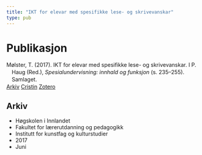 ```yaml
---
title: "IKT for elevar med spesifikke lese- og skrivevanskar"
type: pub
---
```

<h1>Publikasjon</h1>
<article id="csl-bib-container-PGV7W62Y" class="csl-bib-container">
  <div class="csl-bib-body" style="line-height: 1.35; padding-left: 1em; text-indent:-1em;">
  <div class="csl-entry">M&#xF8;lster, T. (2017). IKT for elevar med spesifikke lese- og skrivevanskar. I P. Haug (Red.), <i>Spesialundervisning: innhald og funksjon</i> (s. 235&#x2013;255). Samlaget.</div>
</div>
  <div class="csl-bib-buttons">
    <a href="#taxonomy-article-PGV7W62Y" class="csl-bib-button">Arkiv</a>
    <a href="https://app.cristin.no/results/show.jsf?id=1477508" alt="Cristin URL" class="csl-bib-button">Cristin</a>
    <a href="http://zotero.org/groups/5022929/items/PGV7W62Y" alt="Zotero URL" class="csl-bib-button">Zotero</a>
  </div>
  <div id="csl-bib-meta-container-PGV7W62Y"></div>
</article>
<div id="csl-bib-meta-PGV7W62Y" class="csl-bib-meta">
  <article id="taxonomy-article-PGV7W62Y" class="taxonomy-article">
    <h1>Arkiv</h1>
    <ul>
      <li>Høgskolen i Innlandet</li>
      <li>Fakultet for lærerutdanning og pedagogikk</li>
      <li>Institutt for kunstfag og kulturstudier</li>
      <li>2017</li>
      <li>Juni</li>
    </ul>
  </article>
</div>
